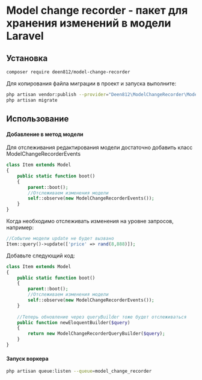 Model change recorder - пакет для хранения изменений в модели Laravel
===============

## Установка

```bash
composer require deen812/model-change-recorder
```

Для копирования файла миграции в проект и запуска выполните:

```bash
php artisan vendor:publish --provider="Deen812\ModelChangeRecorder\ModelChangeRecorderServiceProvider" --tag="migrations"
php artisan migrate
```

## Использование

#### Добавление в метод модели

Для отслеживания редактирования модели достаточно добавить класс ModelChangeRecorderEvents

```php
class Item extends Model
{
    public static function boot()
    {
        parent::boot();
        //Отслеживаем изменения модели
        self::observe(new ModelChangeRecorderEvents());
    }
}
```

Когда необходимо отслеживать изменения на уровне запросов, например:

```php
//Событие модели update не будет вызвано
Item::query()->update(['price' => rand(8,888)]);
```

Добавьте следующий код:

```php
class Item extends Model
{
    public static function boot()
    {
        parent::boot();
        //Отслеживаем изменения модели
        self::observe(new ModelChangeRecorderEvents());
    }
    
    //Теперь обновление через queryBuilder тоже будет отслеживаться
    public function newEloquentBuilder($query)
    {
        return new ModelChangeRecorderQueryBuilder($query);
    }
}
```

#### Запуск воркера

```bash
php artisan queue:listen --queue=model_change_recorder
```